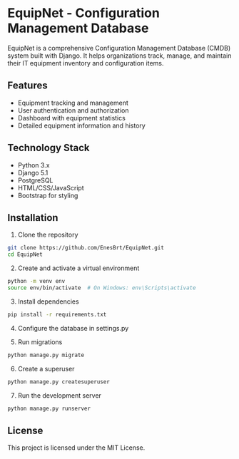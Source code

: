 # EquipNet - Configuration Management Database

EquipNet is a comprehensive Configuration Management Database (CMDB) system built with Django. It helps organizations track, manage, and maintain their IT equipment inventory and configuration items.

## Features

- Equipment tracking and management
- User authentication and authorization
- Dashboard with equipment statistics
- Detailed equipment information and history

## Technology Stack

- Python 3.x
- Django 5.1
- PostgreSQL
- HTML/CSS/JavaScript
- Bootstrap for styling

## Installation

1. Clone the repository
```bash
git clone https://github.com/EnesBrt/EquipNet.git
cd EquipNet
```

2. Create and activate a virtual environment
```bash
python -m venv env
source env/bin/activate  # On Windows: env\Scripts\activate
```

3. Install dependencies
```bash
pip install -r requirements.txt
```

4. Configure the database in settings.py

5. Run migrations
```bash
python manage.py migrate
```

6. Create a superuser
```bash
python manage.py createsuperuser
```

7. Run the development server
```bash
python manage.py runserver
```

## License

This project is licensed under the MIT License. 